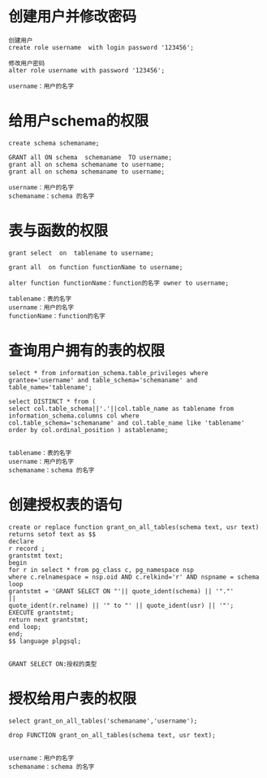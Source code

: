 # 创建用户并修改密码
	创建用户
	create role username  with login password '123456';
	
	修改用户密码
	alter role username with password '123456';
	
	username：用户的名字
	

# 给用户schema的权限
	create schema schemaname;
	
	GRANT all ON schema  schemaname  TO username;
	grant all on schema schemaname to username;
	grant all on schema schemaname to username;
	
	username：用户的名字
	schemaname：schema 的名字
	
	
	
#  表与函数的权限
	grant select  on  tablename to username;
	
	grant all  on function functionName to username;
	
	alter function functionName：function的名字 owner to username;
	
	tablename：表的名字
	username：用户的名字
	functionName：function的名字
	
	
	
	
	
# 查询用户拥有的表的权限
	select * from information_schema.table_privileges where grantee='username' and table_schema='schemaname' and table_name='tablename';
	
	select DISTINCT * from (
	select col.table_schema||'.'||col.table_name as tablename from information_schema.columns col where
	col.table_schema='schemaname' and col.table_name like 'tablename'  
	order by col.ordinal_position ) astablename;

	
    tablename：表的名字
	username：用户的名字
	schemaname：schema 的名字
	

# 创建授权表的语句
	create or replace function grant_on_all_tables(schema text, usr text)
	returns setof text as $$
	declare
	r record ;
	grantstmt text;
	begin
	for r in select * from pg_class c, pg_namespace nsp
	where c.relnamespace = nsp.oid AND c.relkind='r' AND nspname = schema
	loop
	grantstmt = 'GRANT SELECT ON "'|| quote_ident(schema) || '"."'
	||
	quote_ident(r.relname) || '" to "' || quote_ident(usr) || '"';
	EXECUTE grantstmt;
	return next grantstmt;
	end loop;
	end;
	$$ language plpgsql;
	
	
	GRANT SELECT ON:授权的类型
	
	
# 授权给用户表的权限
	select grant_on_all_tables('schemaname','username');
	
	drop FUNCTION grant_on_all_tables(schema text, usr text);

    
	username：用户的名字
	schemaname：schema 的名字
	
	
	
	
	
	
	
	
